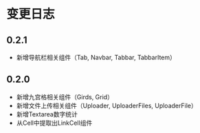 # 变更日志

## 0.2.1

* 新增导航栏相关组件（Tab, Navbar, Tabbar, TabbarItem）

## 0.2.0

* 新增九宫格相关组件（Girds, Grid）
* 新增文件上传相关组件（Uploader, UploaderFiles, UploaderFile）
* 新增Textarea数字统计
* 从Cell中提取出LinkCell组件
